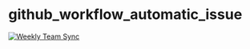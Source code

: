 # github_workflow_automatic_issue

[![Weekly Team Sync](https://github.com/julianyraiol/github_workflow_automatic_issue/actions/workflows/ISSUE_CREATION_WORKFLOW.yml/badge.svg)](https://github.com/julianyraiol/github_workflow_automatic_issue/actions/workflows/ISSUE_CREATION_WORKFLOW.yml)
